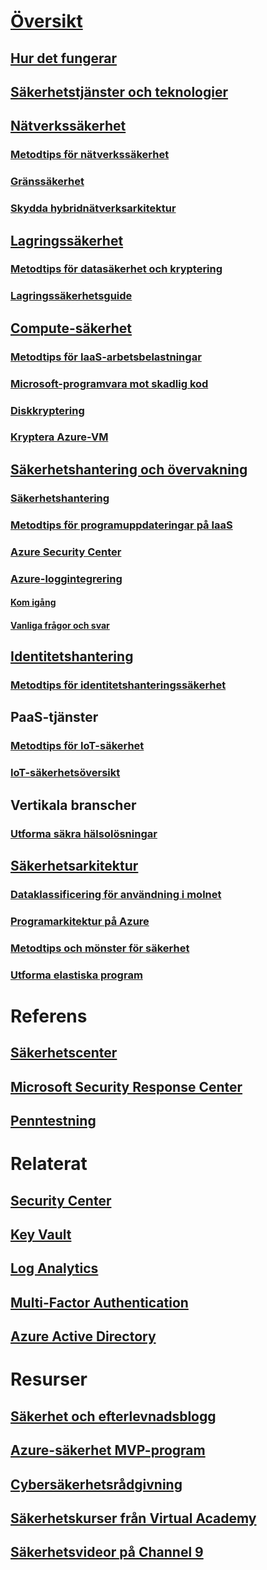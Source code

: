 # [Översikt](security-get-started-overview.md)
## [Hur det fungerar](azure-security-getting-started.md)
## [Säkerhetstjänster och teknologier](azure-security-services-technologies.md)
## [Nätverkssäkerhet](security-network-overview.md)
### [Metodtips för nätverkssäkerhet](azure-security-network-security-best-practices.md)
### [Gränssäkerhet](../best-practices-network-security.md?toc=%2fazure%2fsecurity%2ftoc.json)
### [Skydda hybridnätverksarkitektur](../guidance/guidance-iaas-ra-secure-vnet-hybrid.md?toc=%2fazure%2fsecurity%2ftoc.json)
## [Lagringssäkerhet](security-storage-overview.md)
### [Metodtips för datasäkerhet och kryptering](azure-security-data-encryption-best-practices.md)
### [Lagringssäkerhetsguide](../storage/storage-security-guide.md?toc=%2fazure%2fsecurity%2ftoc.json)
## [Compute-säkerhet](security-virtual-machines-overview.md)
### [Metodtips för IaaS-arbetsbelastningar ](azure-security-iaas.md)
### [Microsoft-programvara mot skadlig kod](azure-security-antimalware.md)
### [Diskkryptering](azure-security-disk-encryption.md)
### [Kryptera Azure-VM](../security-center/security-center-disk-encryption.md?toc=%2fazure%2fsecurity%2ftoc.json)
## [Säkerhetshantering och övervakning](security-management-and-monitoring-overview.md)
### [Säkerhetshantering](azure-security-management.md)
### [Metodtips för programuppdateringar på IaaS](azure-security-best-practices-software-updates-iaas.md)
### [Azure Security Center](../security-center/security-center-intro.md?toc=%2fazure%2fsecurity%2ftoc.json)
### [Azure-loggintegrering](security-azure-log-integration-overview.md)
#### [Kom igång](security-azure-log-integration-get-started.md)
#### [Vanliga frågor och svar](security-azure-log-integration-faq.md)
## [Identitetshantering](security-identity-management-overview.md)
### [Metodtips för identitetshanteringssäkerhet](azure-security-identity-management-best-practices.md)
## PaaS-tjänster
### [Metodtips för IoT-säkerhet](azure-security-iot-best-practices.md)
### [IoT-säkerhetsöversikt](security-internet-of-things-overview.md)
## Vertikala branscher
### [Utforma säkra hälsolösningar](security-health-care-solution.md)
## [Säkerhetsarkitektur](azure-security-architecture-overview.md)
### [Dataklassificering för användning i molnet](azure-security-data-classification.md)
### [Programarkitektur på Azure](security-application-architecture-on-azure.md)
### [Metodtips och mönster för säkerhet](security-best-practices-and-patterns.md)
### [Utforma elastiska program](../resiliency/resiliency-disaster-recovery-high-availability-azure-applications.md?toc=%2fazure%2fsecurity%2ftoc.json)

# Referens
## [Säkerhetscenter](security-microsoft-trust-center.md)
## [Microsoft Security Response Center](azure-security-response-center.md)
## [Penntestning](azure-security-pen-testing.md)

# Relaterat
## [Security Center](../security-center/security-center-intro.md?toc=%2fazure%2fsecurity-center%2ftoc.json)
## [Key Vault](../key-vault/key-vault-whatis.md)
## [Log Analytics](../log-analytics/log-analytics-overview.md)
## [Multi-Factor Authentication](../multi-factor-authentication/multi-factor-authentication.md)
## [Azure Active Directory](../active-directory/active-directory-whatis.md)

# Resurser
## [Säkerhet och efterlevnadsblogg](http://blogs.msdn.com/b/azuresecurity/)
## [Azure-säkerhet MVP-program](azure-security-mvp.md)
## [Cybersäkerhetsrådgivning](azure-security-cyber-services.md)
## [Säkerhetskurser från Virtual Academy](security-microsoft-virtual-academy.md)
## [Säkerhetsvideor på Channel 9](security-channel-nine.md)

<!--HONumber=Nov16_HO4-->


